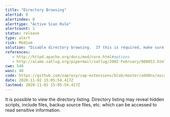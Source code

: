 ```yaml
---
title: "Directory Browsing"
alertid: 0
alertindex: 0
alerttype: "Active Scan Rule"
alertcount: 1
status: release
type: alert
risk: Medium
solution: "Disable directory browsing.  If this is required, make sure the listed files does not induce risks."
references:
   - http://httpd.apache.org/docs/mod/core.html#options
   - http://alamo.satlug.org/pipermail/satlug/2002-February/000053.html
cwe: 548
wasc: 48
code: https://github.com/zaproxy/zap-extensions/blob/master/addOns/ascanrules/src/main/java/org/zaproxy/zap/extension/ascanrules/DirectoryBrowsingScanRule.java
date: 2020-11-02 15:05:54.417Z
lastmod: 2020-11-02 15:05:54.417Z
---
```

It is possible to view the directory listing.  Directory listing may reveal hidden scripts, include files, backup source files, etc. which can be accessed to read sensitive information.
